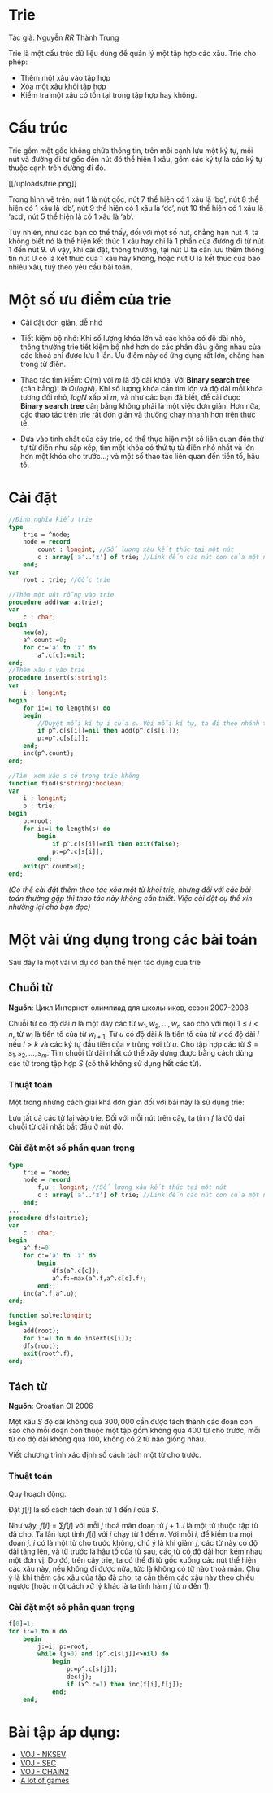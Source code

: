 # Trie

Tác giả: Nguyễn _RR_ Thành Trung

Trie là một cấu trúc dữ liệu dùng để quản lý một tập hợp các xâu. Trie cho phép:

- Thêm một xâu vào tập hợp
- Xóa một xâu khỏi tập hợp
- Kiểm tra một xâu có tồn tại trong tập hợp hay không.

# Cấu trúc

Trie gồm một gốc không chứa thông tin, trên mỗi cạnh lưu một ký tự, mỗi nút và đường đi từ gốc đến nút đó thể hiện 1 xâu, gồm các ký tự là các ký tự thuộc cạnh trên đường đi đó.

[[/uploads/trie.png]]

Trong hình vẽ trên, nút 1 là nút gốc, nút 7 thể hiện có 1 xâu là ‘bg’, nút 8 thể hiện có 1 xâu là ‘db’, nút 9 thể hiện có 1 xâu là ‘dc’, nút 10 thể hiện có 1 xâu là ‘acd’, nút 5 thể hiện là có 1 xâu là ‘ab’.

Tuy nhiên, như các bạn có thể thấy, đối với một số nút, chẳng hạn nút 4, ta không biết nó là thể hiện kết thúc 1 xâu hay chỉ là 1 phần của đường đi từ nút 1 đến nút 9. Vì vậy, khi cài đặt, thông thường, tại nút U ta cần lưu thêm thông tin nút U có là kết thúc của 1 xâu hay không, hoặc nút U là kết thúc của bao nhiêu xâu, tuỳ theo yêu cầu bài toán.

# Một số ưu điểm của trie

- Cài đặt đơn giản, dễ nhớ

- Tiết kiệm bộ nhớ: Khi số lượng khóa lớn và các khóa có độ dài nhỏ, thông thường trie tiết kiệm bộ nhớ hơn do các phần đầu giống nhau của các khoá chỉ được lưu 1 lần. Ưu điểm này có ứng dụng rất lớn, chẳng hạn trong từ điển.

- Thao tác tìm kiếm: $O(m)$ với $m$ là độ dài khóa. Với **Binary search tree** (cân bằng): là $O(logN)$. Khi số lượng khóa cần tìm lớn và độ dài mỗi khóa tương đối nhỏ, $logN$ xấp xỉ $m$, và như các bạn đã biết, để cài được **Binary search tree** cân bằng không phải là một việc đơn giản. Hơn nữa, các thao tác trên trie rất đơn giản và thường chạy nhanh hơn trên thực tế.

- Dựa vào tính chất của cây trie, có thể thực hiện một số liên quan đến thứ tự từ điển như sắp xếp, tìm một khóa có thứ tự từ điển nhỏ nhất và lớn hơn một khóa cho trước...; và một số thao tác liên quan đến tiền tố, hậu tố.

# Cài đặt

```pascal
//Định nghĩa kiểu trie
type
    trie = ^node;
    node = record
        count : longint; //Số lượng xâu kết thúc tại một nút
        c : array['a'..'z'] of trie; //Link đến các nút con của một nút
    end;
var
    root : trie; //Gốc trie

//Thêm một nút rỗng vào trie
procedure add(var a:trie);
var
    c : char;
begin
    new(a);
    a^.count:=0;
    for c:='a' to 'z' do 
        a^.c[c]:=nil;
end;
//Thêm xâu s vào trie 
procedure insert(s:string);
var
    i : longint;
begin
    for i:=1 to length(s) do
    begin
        //Duyệt mỗi kí tự i của s. Với mỗi kí tự, ta đi theo nhánh tương ứng với ký tự i, nếu nhánh này chưa có, ta thêm vào cây
        if p^.c[s[i]]=nil then add(p^.c[s[i]]);
        p:=p^.c[s[i]];
    end;
    inc(p^.count);
end;

//Tìm  xem xâu s có trong trie không
function find(s:string):boolean;
var
    i : longint;
    p : trie;
begin
    p:=root;
    for i:=1 to length(s) do
        begin
            if p^.c[s[i]]=nil then exit(false);
            p:=p^.c[s[i]];
        end;
    exit(p^.count>0);
end;
```

_(Có thể cài đặt thêm thao tác xóa một từ khỏi trie, nhưng đối với các bài toán thường gặp thì thao tác này không cần thiết. Việc cài đặt cụ thể xin nhường lại cho bạn đọc)_

# Một vài ứng dụng trong các bài toán

Sau đây là một vài ví dụ cơ bản thể hiện tác dụng của trie

## Chuỗi từ

**Nguồn**: Цикл Интернет-олимпиад для школьников, сезон 2007-2008

Chuỗi từ có độ dài $n$ là một dãy các từ $w_1, w_2, ..., w_n$ sao cho với mọi $1 \le i < n$, từ $w_i$ là tiền tố của từ $w_{i+1}$. Từ $u$ có độ dài $k$ là tiền tố của từ $v$ có độ dài $l$ nếu $l > k$ và các ký tự đầu tiên của $v$ trùng với từ $u$. Cho tập hợp các từ $S = {s_1, s_2, ..., s_m}$. Tìm chuỗi từ dài nhất có thể xây dựng được bằng cách dùng các từ trong tập hợp $S$ (có thể không sử dụng hết các từ).

### Thuật toán

Một trong những cách giải khá đơn giản đối với bài này là sử dụng trie:

Lưu tất cả các từ lại vào trie. Đối với mỗi nút trên cây, ta tính $f$ là độ dài chuỗi từ dài nhất bắt đầu ở nút đó.

### Cài đặt một số phần quan trọng

```pascal
type
    trie = ^node;
    node = record
        f,u : longint; //Số lượng xâu kết thúc tại một nút
        c : array['a'..'z'] of trie; //Link đến các nút con của một nút
    end;
...
procedure dfs(a:trie);
var
    c : char;
begin
    a^.f:=0
    for c:='a' to 'z' do
        begin
            dfs(a^.c[c]);
            a^.f:=max(a^.f,a^.c[c].f);
        end;;
    inc(a^.f,a^.u);
end;

function solve:longint;
begin
    add(root);
    for i:=1 to m do insert(s[i]);
    dfs(root);
    exit(root^.f);
end;

```

## Tách từ

**Nguồn**: Croatian OI 2006

Một xâu $S$ độ dài không quá $300,000$ cần được tách thành các đoạn con sao cho mỗi đoạn con thuộc một tập gồm không quá 400 từ cho trước, mỗi từ có độ dài không quá 100, không có 2 từ nào giống nhau.

Viết chương trình xác định số cách tách một từ cho trước.

### Thuật toán

Quy hoạch động.

Đặt $f[i]$ là số cách tách đoạn từ 1 đến $i$ của $S$.

Như vậy, $f[i] = \sum{f[j]}$ với mỗi $j$ thoả mãn đoạn từ $j+1..i$ là một từ thuộc tập từ đã cho. Ta lần lượt tính $f[i]$ với $i$ chạy từ 1 đến $n$. Với mỗi $i$, để kiểm tra mọi đoạn $j..i$ có là một từ cho trước không, chú ý là khi giảm $j$, các từ này có độ dài tăng lên, và từ trước là hậu tố của từ sau, các từ có độ dài hơn kém nhau một đơn vị. Do đó, trên cây trie, ta có thể đi từ gốc xuống các nút thể hiện các xâu này, nếu không đi được nữa, tức là không có từ nào thoả mãn. Chú ý là khi thêm các xâu của tập đã cho, ta cần thêm các xâu này theo chiều ngược (hoặc một cách xử lý khác là ta tính hàm $f$ từ $n$ đến 1).

### Cài đặt một số phần quan trọng

```pascal
f[0]=1;
for i:=1 to n do
    begin
        j:=i; p:=root;
        while (j>0) and (p^.c[s[j]]<>nil) do
            begin
                p:=p^.c[s[j]];
                dec(j);
                if (x^.c=1) then inc(f[i],f[j]);
            end;
    end;

```

# Bài tập áp dụng:

- [VOJ - NKSEV](https://oj.vnoi.info/problem/NKSEV/)
- [VOJ - SEC](https://oj.vnoi.info/problem/SEC/)
- [VOJ - CHAIN2](https://oj.vnoi.info/problem/CHAIN2/)
- [A lot of games](http://codeforces.com/contest/456/problem/D)